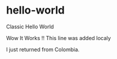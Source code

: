# hello-world
Classic Hello World

Wow It Works !!
This line was added localy

I just returned from Colombia.